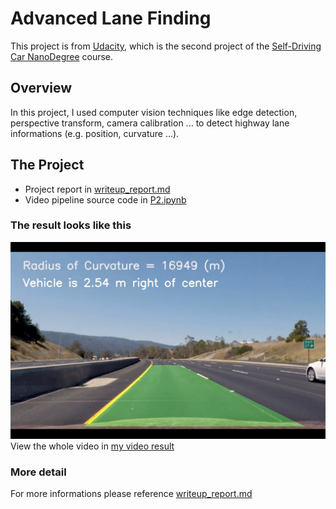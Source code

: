 # Advanced Lane Finding
This project is from [Udacity](https://github.com/udacity/CarND-Advanced-Lane-Lines), which is the second project of the [Self-Driving Car NanoDegree](https://www.udacity.com/course/self-driving-car-engineer-nanodegree--nd013) course.

## Overview
In this project, I used computer vision techniques like edge detection, perspective transform, camera calibration ... to detect highway lane informations (e.g. position, curvature ...).

## The Project
* Project report in [writeup_report.md](./writeup_template.md)
* Video pipeline source code in [P2.ipynb](./P2.ipynb)

### The result looks like this
![result screenshot](./output_images/screenshot.png "Output")
View the whole video in [my video result](./output_images/project_video_result.mp4)

### More detail

For more informations please reference [writeup_report.md](./writeup_template.md)
